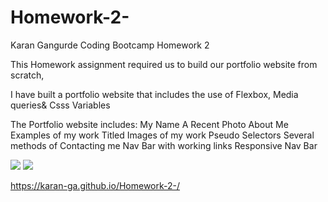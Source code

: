 # Homework-2-
Karan Gangurde Coding Bootcamp Homework 2 


This Homework assignment required us to build our portfolio website from scratch, 

I have built a portfolio website that includes the use of Flexbox, Media queries& Csss Variables

The Portfolio website includes: 
My Name
A Recent Photo
About Me
Examples of my work
Titled Images of my work
Pseudo Selectors
Several methods of Contacting me
Nav Bar with working links
Responsive Nav Bar


<img src="/assets/Screenshot%202021-03-14%20at%2022.38.55.png">
<img src="/assets/Screenshot%202021-03-14%20at%2022.41.01.png">

 https://karan-ga.github.io/Homework-2-/
